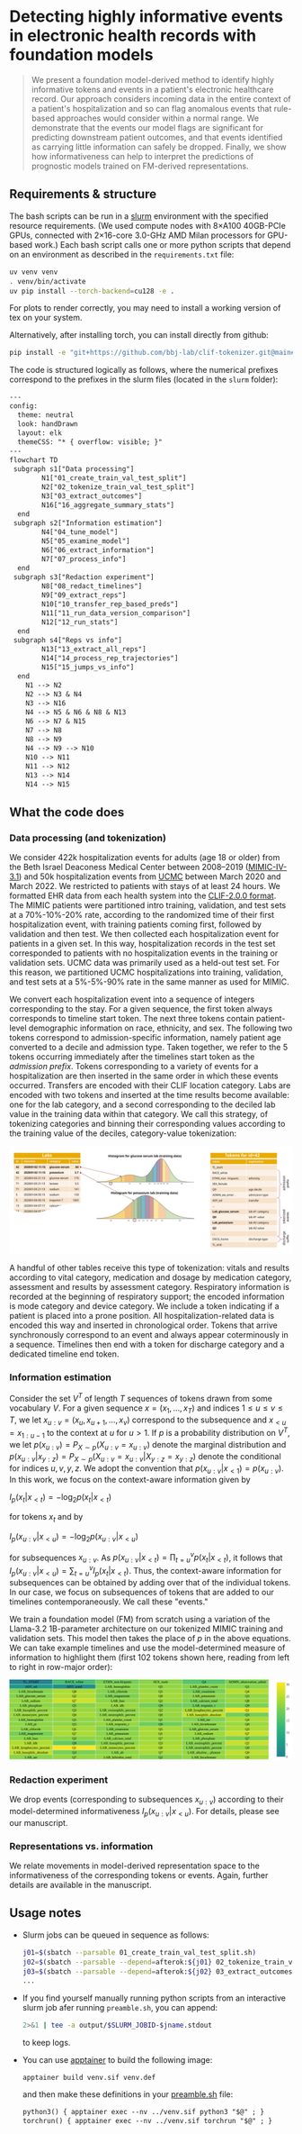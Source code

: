 # Detecting highly informative events in electronic health records with foundation models

> We present a foundation model-derived method to identify highly informative
> tokens and events in a patient's electronic healthcare record. Our approach
> considers incoming data in the entire context of a patient's hospitalization
> and so can flag anomalous events that rule-based approaches would consider
> within a normal range. We demonstrate that the events our model flags are
> significant for predicting downstream patient outcomes, and that events
> identified as carrying little information can safely be dropped. Finally, we
> show how informativeness can help to interpret the predictions of prognostic
> models trained on FM-derived representations.

## Requirements & structure

The bash scripts can be run in a [slurm](https://slurm.schedmd.com) environment
with the specified resource requirements. (We used compute nodes with 8×A100
40GB-PCIe GPUs, connected with 2×16-core 3.0-GHz AMD Milan processors for
GPU-based work.) Each bash script calls one or more python scripts that depend on
an environment as described in the `requirements.txt` file:

```sh
uv venv venv
. venv/bin/activate
uv pip install --torch-backend=cu128 -e .
```

For plots to render correctly, you may need to install a working version of tex
on your system.

Alternatively, after installing torch, you can install directly from github:

```sh
pip install -e "git+https://github.com/bbj-lab/clif-tokenizer.git@main#egg=fms-ehrs"
```

The code is structured logically as follows, where the numerical prefixes
correspond to the prefixes in the slurm files (located in the `slurm` folder):

```mermaid
---
config:
  theme: neutral
  look: handDrawn
  layout: elk
  themeCSS: "* { overflow: visible; }"
---
flowchart TD
 subgraph s1["Data processing"]
        N1["01_create_train_val_test_split"]
        N2["02_tokenize_train_val_test_split"]
        N3["03_extract_outcomes"]
        N16["16_aggregate_summary_stats"]
  end
 subgraph s2["Information estimation"]
        N4["04_tune_model"]
        N5["05_examine_model"]
        N6["06_extract_information"]
        N7["07_process_info"]
  end
 subgraph s3["Redaction experiment"]
        N8["08_redact_timelines"]
        N9["09_extract_reps"]
        N10["10_transfer_rep_based_preds"]
        N11["11_run_data_version_comparison"]
        N12["12_run_stats"]
  end
 subgraph s4["Reps vs info"]
        N13["13_extract_all_reps"]
        N14["14_process_rep_trajectories"]
        N15["15_jumps_vs_info"]
  end
    N1 --> N2
    N2 --> N3 & N4
    N3 --> N16
    N4 --> N5 & N6 & N8 & N13
    N6 --> N7 & N15
    N7 --> N8
    N8 --> N9
    N4 --> N9 --> N10
    N10 --> N11
    N11 --> N12
    N13 --> N14
    N14 --> N15
```

## What the code does

### Data processing (and tokenization)

We consider 422k hospitalization events for adults (age 18 or older) from the
Beth Israel Deaconess Medical Center between 2008–2019
([MIMIC-IV-3.1](https://physionet.org/content/mimiciv/3.1/)) and 50k
hospitalization events from [UCMC](https://www.uchicagomedicine.org) between
March 2020 and March 2022. We restricted to patients with stays of at least 24
hours. We formatted EHR data from each health system into the
[CLIF-2.0.0 format](https://web.archive.org/web/20250711203935/https://clif-consortium.github.io/website/data-dictionary/data-dictionary-2.0.0.html).
The MIMIC patients were partitioned intro training, validation, and test sets at
a 70\%-10\%-20\% rate, according to the randomized time of their first
hospitalization event, with training patients coming first, followed by
validation and then test. We then collected each hospitalization event for
patients in a given set. In this way, hospitalization records in the test set
corresponded to patients with no hospitalization events in the training or
validation sets. UCMC data was primarily used as a held-out test set. For this
reason, we partitioned UCMC hospitalizations into training, validation, and test
sets at a 5\%-5\%-90\% rate in the same manner as used for MIMIC.

We convert each hospitalization event into a sequence of integers corresponding
to the stay. For a given sequence, the first token always corresponds to timeline
start token. The next three tokens contain patient-level demographic information
on race, ethnicity, and sex. The following two tokens correspond to
admission-specific information, namely patient age converted to a decile and
admission type. Taken together, we refer to the 5 tokens occurring immediately
after the timelines start token as the _admission prefix_. Tokens corresponding
to a variety of events for a hospitalization are then inserted in the same order
in which these events occurred. Transfers are encoded with their CLIF location
category. Labs are encoded with two tokens and inserted at the time results
become available: one for the lab category, and a second corresponding to the
deciled lab value in the training data within that category. We call this
strategy, of tokenizing categories and binning their corresponding values
according to the training value of the deciles, category-value tokenization:

![Cat Val Tokenization](./img/schematic.svg)

A handful of other tables receive this type of tokenization: vitals and results
according to vital category, medication and dosage by medication category,
assessment and results by assessment category. Respiratory information is
recorded at the beginning of respiratory support; the encoded information is mode
category and device category. We include a token indicating if a patient is
placed into a prone position. All hospitalization-related data is encoded this
way and inserted in chronological order. Tokens that arrive synchronously
correspond to an event and always appear coterminously in a sequence. Timelines
then end with a token for discharge category and a dedicated timeline end token.

### Information estimation

Consider the set $V^T$ of length $T$ sequences of tokens drawn from some
vocabulary $V$. For a given sequence $x=(x_1,\dotsc, x_T)$ and indices
$1\leq u \leq v \leq T$, we let $x_{u:v}=(x_u, x_{u+1}, \dotsc, x_v)$ correspond
to the subsequence and $x_{<u}=x_{1:u-1}$ to the context at $u$ for $u>1$. If $p$
is a probability distribution on $V^T$, we let
$p(x_{u:v})=P_{X\sim p}(X_{u:v}=x_{u:v})$ denote the marginal distribution and
$p(x_{u:v}|x_{y:z})=P_{X\sim p}(X_{u:v}=x_{u:v}|X_{y:z}=x_{y:z})$ denote the
conditional for indices $u,v,y,z$. We adopt the convention that
$p(x_{u:v} | x_{<1}) = p(x_{u:v})$. In this work, we focus on the context-aware
information given by

$I_p(x_t | x_{<t}) = - \log_{2} p(x_t | x_{<t})$

for tokens $x_t$ and by

$I_p(x_{u:v} | x_{<u}) = - \log_{2} p(x_{u:v} | x_{<u})$

for subsequences $x_{u:v}$. As
$p(x_{u:v}|x_{<t})=\textstyle\prod\nolimits_{t=u}^v p(x_t | x_{<t})$, it follows
that
$I_{p}(x_{u:v} | x_{<u}) = \textstyle\sum\nolimits_{t=u}^v I_{p}(x_t | x_{<t})$.
Thus, the context-aware information for subsequences can be obtained by adding
over that of the individual tokens. In our case, we focus on subsequences of
tokens that are added to our timelines contemporaneously. We call these "events."

We train a foundation model (FM) from scratch using a variation of the Llama-3.2
1B-parameter architecture on our tokenized MIMIC training and validation sets.
This model then takes the place of $p$ in the above equations. We can take
example timelines and use the model-determined measure of information to
highlight them (first 102 tokens shown here, reading from left to right in
row-major order):

![Example highlighted timeline](./img/example_tl.svg)

### Redaction experiment

We drop events (corresponding to subsequences $x_{u:v}$) according to their
model-determined informativeness $I_{p}(x_{u:v} | x_{<u})$. For details, please
see our manuscript.

### Representations vs. information

We relate movements in model-derived representation space to the informativeness
of the corresponding tokens or events. Again, further details are available in
the manuscript.

## Usage notes

-   Slurm jobs can be queued in sequence as follows:

    ```sh
    j01=$(sbatch --parsable 01_create_train_val_test_split.sh)
    j02=$(sbatch --parsable --depend=afterok:${j01} 02_tokenize_train_val_test_split.sh)
    j03=$(sbatch --parsable --depend=afterok:${j02} 03_extract_outcomes.sh)
    ...
    ```

-   If you find yourself manually running python scripts from an interactive slurm
    job afer running `preamble.sh`, you can append:

    ```sh
    2>&1 | tee -a output/$SLURM_JOBID-$jname.stdout
    ```

    to keep logs.

-   You can use [apptainer](https://apptainer.org/docs/user/1.0/index.html) to build the following image:
    ```
    apptainer build venv.sif venv.def
    ```
    and then make these definitions in your [preamble.sh](./slurm/preamble.sh) file:
    ```
    python3() { apptainer exec --nv ../venv.sif python3 "$@" ; }
    torchrun() { apptainer exec --nv ../venv.sif torchrun "$@" ; }
    ```

<!--

Format:
```
isort fms_ehrs/
black fms_ehrs/
shfmt -w slurm/
prettier --write --print-width 81 --prose-wrap always *.md
```

Send to randi:
```
rsync -avht \
  --delete \
  --exclude "slurm/output/" \
  --exclude "venv/" \
  --exclude ".idea/" \
  ~/Documents/chicago/fms-ehrs-reps \
  randi:/gpfs/data/bbj-lab/users/burkh4rt
```

Run on randi:
```
systemd-run --scope --user tmux new -s t2q
srun -p tier2q \
  --mem=25GB \
  --time=8:00:00 \
  --job-name=adhoc \
  --pty bash -i
source venv/bin/activate
```

Troubleshoot:
```
systemd-run --scope --user tmux new -s gpuq
srun -p gpuq \
  --reservation=gpudev \
  --gres=gpu:1 \
  --time=8:00:00 \
  --job-name=adhoc \
  --pty bash -i
. venv/bin/activate
jupyter notebook --no-browser --ip=0.0.0.0 --port=8088
ssh -L 8088:localhost:8088 cri22cn401
```

Grab generated plots:
```
rsync -avht \
    randi:/gpfs/data/bbj-lab/users/burkh4rt/figs \
    ~/Downloads
```

Save environment:
```
pip list --format=freeze > requirements.txt
```

Get fonts on randi:
```
mkdir -p ~/.local/share/fonts/CMU
cd ~/.local/share/fonts/CMU
wget https://mirrors.ctan.org/fonts/cm-unicode.zip
unzip cm-unicode.zip
find . -type f \( -iname "*.ttf" -o -iname "*.otf" \) -exec mv {} ~/.local/share/fonts/CMU/ \;
fc-cache -f -v
fc-list | grep -i cmu
```

-->
